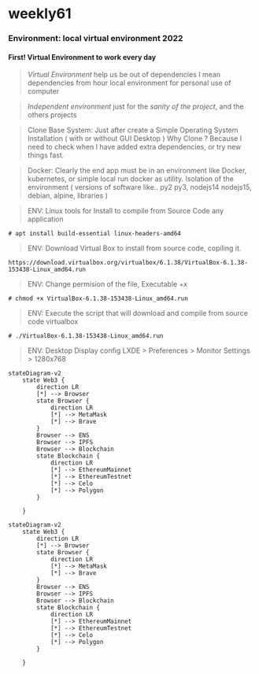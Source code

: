 # weekly61

### Environment: local virtual environment 2022

#### First! Virtual Environment to work every day

> *Virtual Environment* help us be out of dependencies
> I mean dependencies from hour local environment for personal use of computer

> *Independent environment* just for the *sanity of the project*, and the others projects

> Clone Base System: Just after create a Simple Operating System Installation ( with or without GUI Desktop )
> Why Clone ? Because I need to check when I have added extra dependencies, or try new things fast.

> Docker: Clearly the end app must be in an environment like Docker, kubernetes, or simple local run docker as utility. Isolation of the environment ( versions of software like.. py2 py3, nodejs14 nodejs15, debian, alpine, libraries )


> ENV: Linux tools for Install to compile from Source Code any application
```tsx
# apt install build-essential linux-headers-amd64
```

> ENV: Download Virtual Box to install from source code, copiling it.
```tsx
https://download.virtualbox.org/virtualbox/6.1.38/VirtualBox-6.1.38-153438-Linux_amd64.run
```

> ENV: Change permision of the file, Executable +x
```tsx
# chmod +x VirtualBox-6.1.38-153438-Linux_amd64.run
```

> ENV: Execute the script that will download and compile from source code virtualbox
```
# ./VirtualBox-6.1.38-153438-Linux_amd64.run 
```

> ENV: Desktop Display config LXDE > Preferences > Monitor Settings > 1280x768 



```mermaid
stateDiagram-v2
    state Web3 {
        direction LR
        [*] --> Browser 
        state Browser {
            direction LR
            [*] --> MetaMask
            [*] --> Brave
        }
        Browser --> ENS
        Browser --> IPFS
        Browser --> Blockchain
        state Blockchain {
            direction LR
            [*] --> EthereumMainnet
            [*] --> EthereumTestnet
            [*] --> Celo
            [*] --> Polygon
        }
        
    }           
```

```
stateDiagram-v2
    state Web3 {
        direction LR
        [*] --> Browser 
        state Browser {
            direction LR
            [*] --> MetaMask
            [*] --> Brave
        }
        Browser --> ENS
        Browser --> IPFS
        Browser --> Blockchain
        state Blockchain {
            direction LR
            [*] --> EthereumMainnet
            [*] --> EthereumTestnet
            [*] --> Celo
            [*] --> Polygon
        }
        
    }           
```













